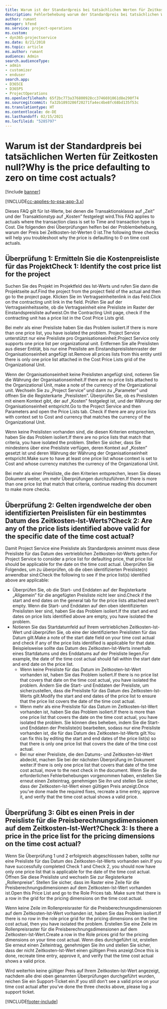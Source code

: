 ```yaml
---
title: Warum ist der Standardpreis bei tatsächlichen Werten für Zeitkosten null?
description: Fehlerbehebung warum der Standardpreis bei tatsächlichen Werten für Zeitkosten null ist.
author: rumant
manager: kfend
ms.service: project-operations
ms.custom:
- dyn365-projectservice
ms.date: 8/21/2018
ms.topic: article
ms.author: rumant
audience: Admin
search.audienceType:
- admin
- customizer
- enduser
search.app:
- D365CE
- D365PS
- ProjectOperations
ms.openlocfilehash: 65f2bc773a376800928cc3746691061d8e290f74
ms.sourcegitcommit: fa32b1893286f20271fa4ec4be8fc68bd135f53c
ms.translationtype: HT
ms.contentlocale: de-DE
ms.lasthandoff: 02/15/2021
ms.locfileid: "5285797"
---
```

# <a name="why-is-the-price-defaulting-to-zero-on-time-cost-actuals"></a><span data-ttu-id="25494-103">Warum ist der Standardpreis bei tatsächlichen Werten für Zeitkosten null?</span><span class="sxs-lookup"><span data-stu-id="25494-103">Why is the price defaulting to zero on time cost actuals?</span></span>

[!include [banner](../includes/psa-now-project-operations.md)]

[!INCLUDE[cc-applies-to-psa-app-3.x](../includes/cc-applies-to-psa-app-3x.md)]

<span data-ttu-id="25494-104">Dieses FAQ gilt für Ist-Werte, bei denen die Transaktionsklasse auf „Zeit” und der Transaktionstyp auf „Kosten” festgelegt wird.</span><span class="sxs-lookup"><span data-stu-id="25494-104">This FAQ applies to actuals where the transaction class is set to Time and transaction type is Cost.</span></span> <span data-ttu-id="25494-105">Die folgenden drei Überprüfungen helfen bei der Problembehebung, warum der Preis bei Zeitkosten-Ist-Werten 0 ist.</span><span class="sxs-lookup"><span data-stu-id="25494-105">The following three checks will help you troubleshoot why the price is defaulting to 0 on time cost actuals.</span></span>
 
## <a name="check-1-identify-the-cost-price-list-for-the-project"></a><span data-ttu-id="25494-106">Überprüfung 1: Ermitteln Sie die Kostenpreisliste für das Projekt</span><span class="sxs-lookup"><span data-stu-id="25494-106">Check 1: Identify the cost price list for the project</span></span>

<span data-ttu-id="25494-107">Suchen Sie des Projekt im Projektfeld des Ist-Werts und rufen Sie dann die Projektseite auf.</span><span class="sxs-lookup"><span data-stu-id="25494-107">Find the project from the project field of the actual and then go to the project page.</span></span> <span data-ttu-id="25494-108">Klicken Sie im Vertragseinheitenlink in das Feld.</span><span class="sxs-lookup"><span data-stu-id="25494-108">Click on the contracting unit link in the field.</span></span> <span data-ttu-id="25494-109">Prüfen Sie auf der Vertragseinheitsseite, ob die Vertragseinheit eine Preisliste im Raster der Einstandspreisliste aufweist.</span><span class="sxs-lookup"><span data-stu-id="25494-109">On the Contracting Unit page, check if the contracting unit has a price list in the Cost Price Lists grid.</span></span>

<span data-ttu-id="25494-110">Bei mehr als einer Preisliste haben Sie das Problem isoliert.</span><span class="sxs-lookup"><span data-stu-id="25494-110">If there is more than one price list, you have isolated the problem.</span></span> <span data-ttu-id="25494-111">Project Service unterstützt nur eine Preisliste pro Organisationseinheit.</span><span class="sxs-lookup"><span data-stu-id="25494-111">Project Service only supports one price list per organizational unit.</span></span> <span data-ttu-id="25494-112">Entfernen Sie alle Preislisten aus dieser Entität, bis nur eine Preisliste am Einstandspreislistenraster der Organisationseinheit angefügt ist.</span><span class="sxs-lookup"><span data-stu-id="25494-112">Remove all prices lists from this entity until there is only one price list attached in the Cost Price Lists grid of the Organizational Unit.</span></span>

<span data-ttu-id="25494-113">Wenn der Organisationseinheit keine Preislisten angefügt sind, notieren Sie die Währung der Organisationseinheit.</span><span class="sxs-lookup"><span data-stu-id="25494-113">If there are no price lists attached to the Organizational Unit, make a note of the currency of the Organizational unit.</span></span> <span data-ttu-id="25494-114">Wechseln Sie zu „Project Service” und dann zu „Parameter” und öffnen Sie die Registerkarte „Preislisten”. Überprüfen Sie, ob es Preislisten mit einem Kontext gibt, der auf „Kosten” festgelegt ist, und der Währung der Organisationseinheit entspricht.</span><span class="sxs-lookup"><span data-stu-id="25494-114">Go to the Project Service and then Parameters and open the Price Lists tab. Check if there are any price lists with context set to Cost and currency that matches the currency of the Organizational Unit.</span></span>
 
<span data-ttu-id="25494-115">Wenn keine Preislisten vorhanden sind, die diesen Kriterien entsprechen, haben Sie das Problem isoliert.</span><span class="sxs-lookup"><span data-stu-id="25494-115">If there are no price lists that match that criteria, you have isolated the problem.</span></span> <span data-ttu-id="25494-116">Stellen Sie sicher, dass Sie mindestens über eine Preisliste verfügen, deren Kontext auf „Kosten” gesetzt ist und deren Währung der Währung der Organisationseinheit entspricht.</span><span class="sxs-lookup"><span data-stu-id="25494-116">Make sure to have at least one price list whose context is set to Cost and whose currency matches the currency of the Organizational Unit.</span></span>

<span data-ttu-id="25494-117">Bei mehr als einer Preisliste, die den Kriterien entsprechen, lesen Sie dieses Dokument weiter, um mehr Überprüfungen durchzuführen.</span><span class="sxs-lookup"><span data-stu-id="25494-117">If there is more than one price list that match that criteria, continue reading this document to make more checks.</span></span>

## <a name="check-2-are-any-of-the-price-lists-identified-above-valid-for-the-specific-date-of-the-time-cost-actual"></a><span data-ttu-id="25494-118">Überprüfung 2: Gelten irgendwelche der oben identifizierten Preislisten für ein bestimmtes Datum des Zeitkosten-Ist-Werts?</span><span class="sxs-lookup"><span data-stu-id="25494-118">Check 2: Are any of the price lists identified above valid for the specific date of the time cost actual?</span></span>

<span data-ttu-id="25494-119">Damit Project Service eine Preisliste als Standardpreis annimmt muss diese Preisliste für das Datum des vertrieblichen Zeitkosten-Ist-Werts gelten.</span><span class="sxs-lookup"><span data-stu-id="25494-119">For Project Service to consider a price list for defaulting price, that price list should be applicable for the date on the time cost actual.</span></span> <span data-ttu-id="25494-120">Überprüfen Sie Folgendes, um zu überprüfen, ob die oben identifizierten Preisliste(n) anwendbar sind:</span><span class="sxs-lookup"><span data-stu-id="25494-120">Check the following to see if the price list(s) identified above are applicable:</span></span>

- <span data-ttu-id="25494-121">Überprüfen Sie, ob die Start- und Enddaten auf der Registerkarte „Allgemein” für die angefügten Preisliste nicht leer sind.</span><span class="sxs-lookup"><span data-stu-id="25494-121">Check if the start and end dates on the general tab for the price lists attached aren’t empty.</span></span> <span data-ttu-id="25494-122">Wenn die Start- und Enddaten auf den oben identifizierten Preislisten leer sind, haben Sie das Problem isoliert.</span><span class="sxs-lookup"><span data-stu-id="25494-122">If the start and end dates on price lists identified above are empty, you have isolated the problem.</span></span> 
- <span data-ttu-id="25494-123">Notieren Sie das Startdatumfeld auf Ihrem vertrieblichen Zeitkosten-Ist-Wert und überprüfen Sie, ob eine der identifizierten Preislisten für das Datum gilt.</span><span class="sxs-lookup"><span data-stu-id="25494-123">Make a note of the start date field on your time cost actual and check if any of the price lists identified is applicable for that date.</span></span> <span data-ttu-id="25494-124">Beispielsweise sollte das Datum des Zeitkosten-Ist-Werts innerhalb eines Startdatums und des Enddatums auf der Preisliste liegen.</span><span class="sxs-lookup"><span data-stu-id="25494-124">For example, the date of the time cost actual should fall within the start date and end date on the price list.</span></span> 
    - <span data-ttu-id="25494-125">Wenn keine Preisliste für das Datum im Zeitkosten-Ist-Wert vorhanden ist, haben Sie das Problem isoliert.</span><span class="sxs-lookup"><span data-stu-id="25494-125">If there is no price list that covers that date on the time cost actual, you have isolated the problem.</span></span> <span data-ttu-id="25494-126">Ändern Sie die Start- und Enddaten der Preisliste, um sicherzustellen, dass die Preisliste für das Datum des Zeitkosten-Ist-Werts gilt.</span><span class="sxs-lookup"><span data-stu-id="25494-126">Modify the start and end dates of the price list to ensure that the price list covers the date of the time cost actual.</span></span> 
    - <span data-ttu-id="25494-127">Wenn mehr als eine Preisliste für das Datum im Zeitkosten-Ist-Wert vorhanden ist, haben Sie das Problem isoliert.</span><span class="sxs-lookup"><span data-stu-id="25494-127">If there is more than one price list that covers the date on the time cost actual, you have isolated the problem.</span></span> <span data-ttu-id="25494-128">Sie können dies beheben, indem Sie die Start- und Enddaten der Preisliste(n) bearbeiten, sodass nur eine Preisliste vorhanden ist, die für das Datum des Zeitkosten-Ist-Werts gilt.</span><span class="sxs-lookup"><span data-stu-id="25494-128">You can fix this by editing the start and end dates of the price list(s) so that there is only one price list that covers the date of the time cost actual.</span></span> 
    - <span data-ttu-id="25494-129">Bei nur einer Preisliste, die den Datums- und Zeitkosten-Ist-Wert abdeckt, machen Sie bei der nächsten Überprüfung im Dokument weiter.</span><span class="sxs-lookup"><span data-stu-id="25494-129">If there is only one price list that covers that date of the time cost actual, move to the next check in the document.</span></span>
<span data-ttu-id="25494-130">Wenn Sie die erforderlichen Fehlerbehebungen vorgenommen haben, erstellen Sie erneut einen Zeiteintrag, genehmigen Sie ihn und stellen Sie sicher, dass der Zeitkosten-Ist-Wert einen gültigen Preis anzeigt.</span><span class="sxs-lookup"><span data-stu-id="25494-130">Once you’ve done made the required fixes, recreate a time entry, approve it, and verify that the time cost actual shows a valid price.</span></span>

## <a name="check-3-is-there-a-price-in-the-price-list-for-the-pricing-dimensions-on-the-time-cost-actual"></a><span data-ttu-id="25494-131">Überprüfung 3: Gibt es einen Preis in der Preisliste für die Preisberechnungsdimensionen auf dem Zeitkosten-Ist-Wert?</span><span class="sxs-lookup"><span data-stu-id="25494-131">Check 3: Is there a price in the price list for the pricing dimensions on the time cost actual?</span></span>

<span data-ttu-id="25494-132">Wenn Sie Überprüfung 1 und 2 erfolgreich abgeschlossen haben, sollte nur eine Preisliste für das Datum des Zeitkosten-Ist-Werts vorhanden sein.</span><span class="sxs-lookup"><span data-stu-id="25494-132">If you have successfully completed Check 1 and Check 2, you should now have only one price list that is applicable for the date of the time cost actual.</span></span> <span data-ttu-id="25494-133">Öffnen Sie diese Preisliste und wechseln Sie zur Registerkarte „Rollenpreise”. Stellen Sie sicher, dass im Raster eine Zeile für die Preisberechnungsdimensionen auf dem Zeitkosten-Ist-Wert vorhanden ist.</span><span class="sxs-lookup"><span data-stu-id="25494-133">Open this Price List and go to the Role Prices tab. Make sure that there is a row in the grid for the pricing dimensions on the time cost actual.</span></span>

<span data-ttu-id="25494-134">Wenn keine Zeile im Rollenpreisraster für die Preisberechnungsdimensionen auf dem Zeitkosten-Ist-Wert vorhanden ist, haben Sie das Problem isoliert.</span><span class="sxs-lookup"><span data-stu-id="25494-134">If there is no row in the role price grid for the pricing dimensions on the time cost actual, then you have isolated the problem.</span></span> <span data-ttu-id="25494-135">Erstellen Sie eine Zeile im Rollenpreisraster für die Preisberechnungsdimensionen auf dem Zeitkosten-Ist-Wert.</span><span class="sxs-lookup"><span data-stu-id="25494-135">Create a row in the Role prices grid for the pricing dimensions on your time cost actual.</span></span> <span data-ttu-id="25494-136">Wenn dies durchgeführt ist, erstellen Sie erneut einen Zeiteintrag, genehmigen Sie ihn und stellen Sie sicher, dass der nicht Zeitkosten-Ist-Wert einen gültigen Preis anzeigt.</span><span class="sxs-lookup"><span data-stu-id="25494-136">Once this is done, recreate time entry, approve it, and verify that the time cost actual shows a valid price.</span></span>
 
<span data-ttu-id="25494-137">Wird weiterhin keine gültiger Preis auf Ihrem Zeitkosten-Ist-Wert angezeigt, nachdem alle drei oben genannten Überprüfungen durchgeführt wurden, reichen Sie ein Support-Ticket ein.</span><span class="sxs-lookup"><span data-stu-id="25494-137">If you still don't see a valid price on your time cost actual after you’ve done the three checks above, please log a support ticket.</span></span>





[!INCLUDE[footer-include](../includes/footer-banner.md)]